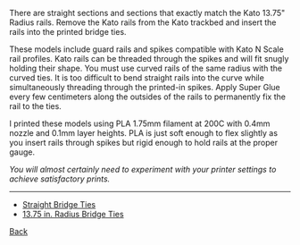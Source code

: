 There are straight sections and sections that exactly match the Kato 13.75" Radius rails. Remove the Kato rails from the Kato trackbed and insert the rails into the printed bridge ties.

These models include guard rails and spikes compatible with Kato N Scale rail profiles. Kato rails can be threaded through the spikes and will fit snugly holding their shape. You must use curved rails of the same radius with the curved ties. It is too difficult to bend straight rails into the curve while simultaneously threading through the printed-in spikes. Apply Super Glue every few centimeters along the outsides of the rails to permanently fix the rail to the ties.

I printed these models using PLA 1.75mm filament at 200C with 0.4mm nozzle and 0.1mm layer heights. PLA is just soft enough to flex slightly as you insert rails through spikes but rigid enough to hold rails at the proper gauge. 

*You will almost certainly need to experiment with your printer settings to achieve satisfactory prints.*

---------------

- [Straight Bridge Ties](SB_3lengths_p.stl) 
- [13.75 in. Radius Bridge Ties](R13.75B_p.stl)

[Back](https://nscale4by8.github.io/nscale4x8/downloadableModels/downloadableModels.md)

